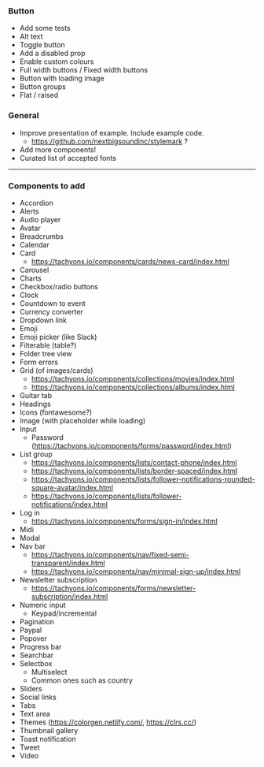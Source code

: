 ### Button
- Add some tests
- Alt text
- Toggle button
- Add a disabled prop
- Enable custom colours
- Full width buttons / Fixed width buttons
- Button with loading image
- Button groups
- Flat / raised

### General
- Improve presentation of example. Include example code.
  - https://github.com/nextbigsoundinc/stylemark ?
- Add more components!
- Curated list of accepted fonts

--------------------------------------
### Components to add
- Accordion
- Alerts
- Audio player
- Avatar
- Breadcrumbs
- Calendar
- Card
  - https://tachyons.io/components/cards/news-card/index.html
- Carousel
- Charts
- Checkbox/radio buttons
- Clock
- Countdown to event
- Currency converter
- Dropdown link
- Emoji
- Emoji picker (like Slack)
- Filterable (table?)
- Folder tree view
- Form errors
- Grid (of images/cards)
  - https://tachyons.io/components/collections/movies/index.html
  - https://tachyons.io/components/collections/albums/index.html
- Guitar tab
- Headings
- Icons (fontawesome?)
- Image (with placeholder while loading)
- Input
  - Password (https://tachyons.io/components/forms/password/index.html)
- List group
  - https://tachyons.io/components/lists/contact-phone/index.html
  - https://tachyons.io/components/lists/border-spaced/index.html
  - https://tachyons.io/components/lists/follower-notifications-rounded-square-avatar/index.html
  - https://tachyons.io/components/lists/follower-notifications/index.html
- Log in
  - https://tachyons.io/components/forms/sign-in/index.html
- Midi
- Modal
- Nav bar
  - https://tachyons.io/components/nav/fixed-semi-transparent/index.html
  - https://tachyons.io/components/nav/minimal-sign-up/index.html
- Newsletter subscription
  - https://tachyons.io/components/forms/newsletter-subscription/index.html
- Numeric input
  - Keypad/incremental
- Pagination
- Paypal
- Popover
- Progress bar
- Searchbar
- Selectbox
  - Multiselect
  - Common ones such as country
- Sliders
- Social links
- Tabs
- Text area
- Themes (https://colorgen.netlify.com/, https://clrs.cc/)
- Thumbnail gallery
- Toast notification
- Tweet
- Video
